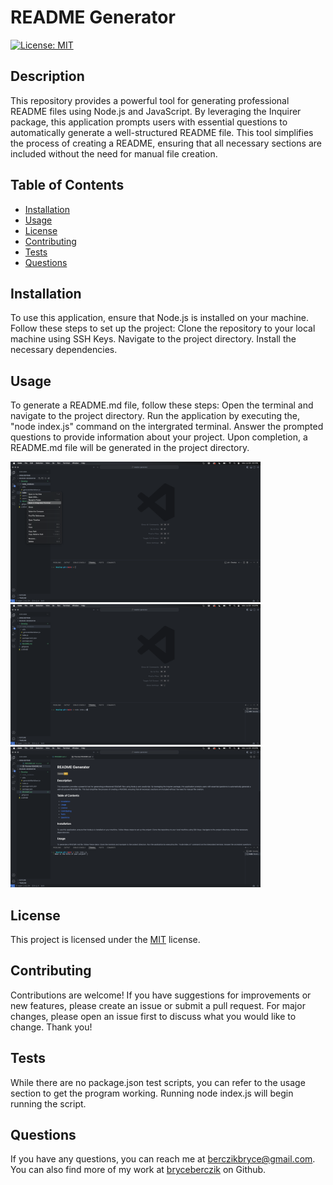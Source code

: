 
# README Generator

[![License: MIT](https://img.shields.io/badge/License-MIT-yellow.svg)](https://opensource.org/licenses/MIT)

## Description
This repository provides a powerful tool for generating professional README files using Node.js and JavaScript. By leveraging the Inquirer package, this application prompts users with essential questions to automatically generate a well-structured README file. This tool simplifies the process of creating a README, ensuring that all necessary sections are included without the need for manual file creation.

## Table of Contents
- [Installation](#installation)
- [Usage](#usage)
- [License](#license)
- [Contributing](#contributing)
- [Tests](#tests)
- [Questions](#questions)

## Installation
To use this application, ensure that Node.js is installed on your machine. Follow these steps to set up the project: Clone the repository to your local machine using SSH Keys. Navigate to the project directory. Install the necessary dependencies.

## Usage
To generate a README.md file, follow these steps: Open the terminal and navigate to the project directory. Run the application by executing the, "node index.js" command on the intergrated terminal. Answer the prompted questions to provide information about your project.  Upon completion, a README.md file will be generated in the project directory.

<img src="./src/images/terminal.png" alt="Opening integrated terminal" width="400">
<img src="./src/images/node index.js.png" alt="Command line with node index.js" width="400">
<img src="./src/images/finishes.png" alt="A finished product of the application" width="400">

## License
This project is licensed under the [MIT](https://opensource.org/licenses/MIT) license.

## Contributing
Contributions are welcome! If you have suggestions for improvements or new features, please create an issue or submit a pull request. For major changes, please open an issue first to discuss what you would like to change. Thank you!

## Tests
While there are no package.json test scripts, you can refer to the usage section to get the program working. Running node index.js will begin running the script.

## Questions
If you have any questions, you can reach me at [berczikbryce@gmail.com](mailto:berczikbryce@gmail.com). You can also find more of my work at [bryceberczik](https://github.com/bryceberczik) on Github.
